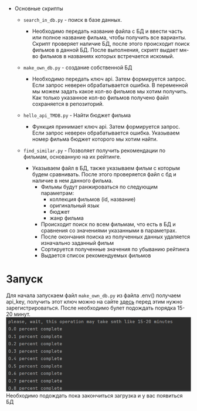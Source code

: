 - Основные скрипты
  - `search_in_db.py` - поиск в базе данных.
    - Необходимо передать название файла с БД и ввести часть или полное название фильма, чтобы получить все варианты.
  Скрипт проверяет наличие БД, после этого происходит поиск фильмов в данной БД.
  После выполнения, скрипт выдает мн-во фильмов в названиях которых встречается искомый.
  
  - `make_own_db.py` - создание собственной БД
    - Необходимо передать ключ api. Затем формируется запрос. Если запрос неверен обрабатывается ошибка. 
    В переменной мы можем задать какое кол-во фильмов мы хотим получить. Как только указанное кол-во фильмов получено файл сохраняется в репозиторий. 
    
  
  - `hello_api_TMDB.py` - Найти бюджет фильма
     * Функция принимает ключ api. Затем формируется запрос. Если запрос неверен обрабатывается ошибка.
    Указываем номер фильма бюджет которого мы хотим найти.
  
  - `find_similar.py` - Позволяет получить рекомендации по фильмам, основанную на их рейтинге.  
    * Указываем файл в БД, также указываем фильм с которым будем сравнивать. После этого проверяется файл с бд и наличие в нем данного фильма.
        - Фильмы будут ранжироваться по следующим параметрам:
          - коллекция фильмов (id, название)
          - оригинальный язык
          - бюджет
          - жанр фильма
        - Происходит поиск по всем фильмам, что есть в БД и сравнения со значениями указанными в параметрах.
        - После окончания поиска из полученных данных удаляется изначально заданный фильм
        - Сортируется полученные значения по убыванию рейтинга
        - Выдается список рекомендуемых фильмов
# Запуск
Для начала запускаем файл `make_own_db.py` из файла .env() получаем api_key, получить этот ключ можно на сайте [здесь](https://www.themoviedb.org/settings/api) перед этим нужно зарегистрироваться. 
После необходимо булет подождать порядка 15-20 минут.
![alt text](img.png)
Необходимо подождать пока закончиться загрузка и у вас появиться БД



